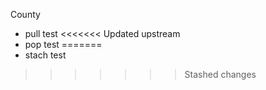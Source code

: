 County

- pull test
<<<<<<< Updated upstream
- pop test
=======
- stach test
>>>>>>> Stashed changes
